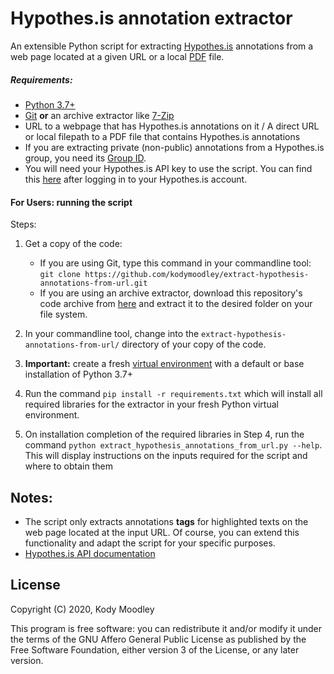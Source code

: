 # Hypothes.is annotation extractor

An extensible Python script for extracting [Hypothes.is](https://web.hypothes.is/) annotations from a web page located at a given URL or a local [PDF](https://www.iso.org/standard/51502.html) file.

##### Requirements:

+ [Python 3.7+](https://www.python.org/downloads/)
+ [Git](https://git-scm.com/) **or** an archive extractor like [7-Zip](https://www.7-zip.org/)
+ URL to a webpage that has Hypothes.is annotations on it / A direct URL or local filepath to a PDF file that contains Hypothes.is annotations
+ If you are extracting private (non-public) annotations from a Hypothes.is group, you need its [Group ID](https://web.hypothes.is/help/how-to-join-a-private-group/).
+ You will need your Hypothes.is API key to use the script. You can find this [here](https://hypothes.is/account/developer) after logging in to your Hypothes.is account.

#### For Users: running the script

Steps:

1. Get a copy of the code:
    
    + If you are using Git, type this command in your commandline tool: `git clone https://github.com/kodymoodley/extract-hypothesis-annotations-from-url.git`
    + If you are using an archive extractor, download this repository's code archive from [here](https://github.com/kodymoodley/extract-hypothesis-annotations-from-url/archive/master.zip) and extract it to the desired folder on your file system.

2. In your commandline tool, change into the `extract-hypothesis-annotations-from-url/` directory of your copy of the code.

3. **Important:** create a fresh [virtual environment](https://docs.python.org/3/tutorial/venv.html) with a default or base installation of Python 3.7+  

4. Run the command `pip install -r requirements.txt` which will install all required libraries for the extractor in your fresh Python virtual environment.

5. On installation completion of the required libraries in Step 4, run the command `python extract_hypothesis_annotations_from_url.py --help`. This will display instructions on the inputs required for the script and where to obtain them

## Notes:

+ The script only extracts annotations **tags** for highlighted texts on the web page located at the input URL. Of course, you can extend this functionality and adapt the script for your specific purposes. 
+ [Hypothes.is API documentation](https://h.readthedocs.io/en/latest/api-reference/v1/)

## License
Copyright (C) 2020, Kody Moodley

This program is free software: you can redistribute it and/or modify it under the terms of the GNU Affero General Public License as published by the Free Software Foundation, either version 3 of the License, or any later version.
